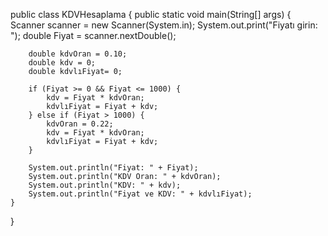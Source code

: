 public class KDVHesaplama {
    public static void main(String[] args) {
        Scanner scanner = new Scanner(System.in);
        System.out.print("Fiyatı girin: ");
        double Fiyat = scanner.nextDouble();

        double kdvOran = 0.10;
        double kdv = 0;
        double kdvlıFiyat= 0;

        if (Fiyat >= 0 && Fiyat <= 1000) {
            kdv = Fiyat * kdvOran;
            kdvlıFiyat = Fiyat + kdv;
        } else if (Fiyat > 1000) {
            kdvOran = 0.22;
            kdv = Fiyat * kdvOran;
            kdvlıFiyat = Fiyat + kdv;
        }

        System.out.println("Fiyat: " + Fiyat);
        System.out.println("KDV Oran: " + kdvOran);
        System.out.println("KDV: " + kdv);
        System.out.println("Fiyat ve KDV: " + kdvlıFiyat);
    }
}
